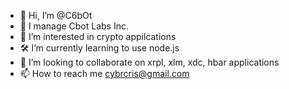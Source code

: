 - 🦾 Hi, I’m @C6bOt 
- 🔮 I manage Cbot Labs Inc.
- 🚀 I’m interested in crypto appilcations 
- 🛠️ I’m currently learning to use node.js
- 📡 I’m looking to collaborate on xrpl, xlm, xdc, hbar applications
- 📫 How to reach me cybrcris@gmail.com

